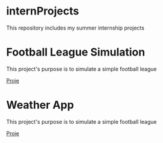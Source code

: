 # internProjects

This repository includes my summer internship projects

# Football League Simulation 

This project's purpose is to simulate a simple football league

[Proje](https://github.com/ysnacrk/internProjects/tree/master/Lig)


# Weather App

This project's purpose is to simulate a simple football league

[Proje](https://github.com/ysnacrk/internProjects/tree/master/WeatherApp)
